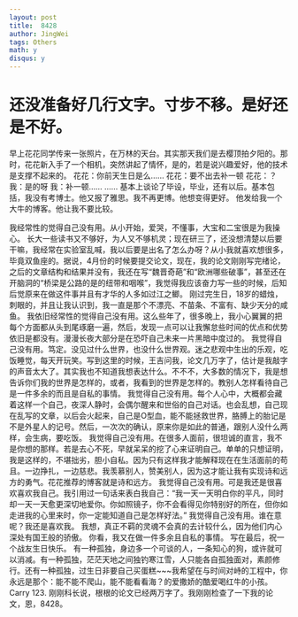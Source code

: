 ```yaml
---
layout: post
title:  8428
author: JingWei
tags: Others
math: y
disqus: y
---
```



还没准备好几行文字。寸步不移。是好还是不好。
=====================================

早上花花同学传来一张照片，在万林的天台。其实那天我们是去樱顶拍夕阳的。那时，花花新入手了一个相机，突然讲起了情怀，是的，若是说兴趣爱好，他的技术是支撑不起来的。
花花：你前天生日是么……
花花：要不出去补一顿
花花：？
我：是的呀
我：补一顿……
……
基本上谈论了毕设，毕业，还有以后。基本包括，我没有考博士。他又报了雅思。我不再更博。他想变得更好。
他发给我一个大牛的博客。他让我不要比较。

我经常性的觉得自己没有用。从小开始，爱哭，不懂事，大宝和二宝很是为我操心。 长大一些读书又不够好，为人又不够机灵；现在研三了，还没想清楚以后要干嘛，我经常在实验室乱喊，我以后要是出名了怎么办呀？从小我就喜欢想很多，毕竟双鱼座的。据说，4月份的时候要提交论文，现在，我的论文刚刚写完绪论，之后的文章结构和结果并没有，我还在写“魏晋奇葩”和“欧洲哪些破事”，甚至还在开脑洞的“桥梁是公路的是的纽带和咽喉”，我觉得我应该奋力写一些的时候，后知后觉原来在做这件事并且有才华的人多如过江之鲫。
刚过完生日，18岁的蜡烛，刺眼的，并且让我认识到，我一直是那个不漂亮、不苗条、不富有、缺少天分的咸鱼。
我依旧经常性的觉得自己没有用。这么些年了，很多晚上，我小心翼翼的把每个方面都从头到尾琢磨一遍，然后，发现一点可以让我懈怠些时间的优点和优势依旧是都没有。漫漫长夜大部分是在恐吓自己未来一片黑暗中度过的。
我觉得自己没有用。笃定。没见过什么世界，也没什么世界观。迷之悲观中生出的乐观，吃饭睡觉，每天开玩笑。写到这里的时候，王吉问我，论文几万字了，估计是我敲字的声音太大了。其实我也不知道我想表达什么。不不不，大多数的情况下，我是想告诉你们我的世界是怎样的，或者，我看到的世界是怎样的。教别人怎样看待自己是一件多余的而且是自私的事情。
我觉得自己没有用。每个人心中，大概都会藏着这样一个自己，夜深人静时，会偶尔醒来和世俗的自己对话。也会乱想，自己现在乱写的文章，以后会火起来，自己是O型血，能不能拯救世界，胳膊上的胎记是不是外星人的记号。然后，一次次的确认，原来你是如此的普通，跟别人没什么两样，会生病，要吃饭。
我觉得自己没有用。在很多人面前，很坦诚的直言，我不是你想的那样。若是去心不死，早就呆呆的挖了心来证明自己。单单的只想证明，我是这样的，不堪拙劣，胆小自私。因为只有这样我才能解释现在在生活面前的苟且。一边挣扎，一边慈悲。我羡慕别人，赞美别人，因为这才能让我有实现诗和远方的勇气。花花推荐的博客就是诗和远方。
我觉得自己没有用。可是我还是很喜欢喜欢我自己。我引用过一句话来表白我自己：“我一天一天明白你的平凡，同时却一天一天愈更深切地爱你。你如照镜子，你不会看得见你特别好的所在，但你如走进我的心里来时，你一定能知道自己是怎样好法。”
我觉得自己没有用。谁在意呢？我还是喜欢我。
我想，真正不羁的灵魂不会真的去计较什么，因为他们内心深处有国王般的骄傲。
你看，我又在做一件多余且自私的事情。
写在最后，祝一个战友生日快乐。
有一种孤独，身边多一个可谈的人，一条知心的狗，或许就可以消减。有一种孤独，茫茫天地之间独钓寒江雪，人只能各自孤独面对，素颜修行。还有一种孤独，过生日非要自己买蛋糕~~~我希望在与时间对峙的工程中，你永远是那个：能不能不爬山，能不能看看海？的爱撒娇的酷爱喝红牛的小孩。Carry 123.
刚刚科长说，根根的论文已经两万字了。我刚刚检查了一下我的论文，恩，8428。